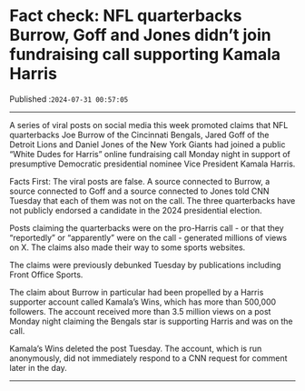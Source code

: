 # Fact check: NFL quarterbacks Burrow, Goff and Jones didn’t join fundraising call supporting Kamala Harris

Published :`2024-07-31 00:57:05`

---

A series of viral posts on social media this week promoted claims that NFL quarterbacks Joe Burrow of the Cincinnati Bengals, Jared Goff of the Detroit Lions and Daniel Jones of the New York Giants had joined a public “White Dudes for Harris” online fundraising call Monday night in support of presumptive Democratic presidential nominee Vice President Kamala Harris.

Facts First: The viral posts are false. A source connected to Burrow, a source connected to Goff and a source connected to Jones told CNN Tuesday that each of them was not on the call. The three quarterbacks have not publicly endorsed a candidate in the 2024 presidential election.

Posts claiming the quarterbacks were on the pro-Harris call - or that they “reportedly” or “apparently” were on the call - generated millions of views on X. The claims also made their way to some sports websites.

The claims were previously debunked Tuesday by publications including Front Office Sports.

The claim about Burrow in particular had been propelled by a Harris supporter account called Kamala’s Wins, which has more than 500,000 followers. The account received more than 3.5 million views on a post Monday night claiming the Bengals star is supporting Harris and was on the call.

Kamala’s Wins deleted the post Tuesday. The account, which is run anonymously, did not immediately respond to a CNN request for comment later in the day.

---

